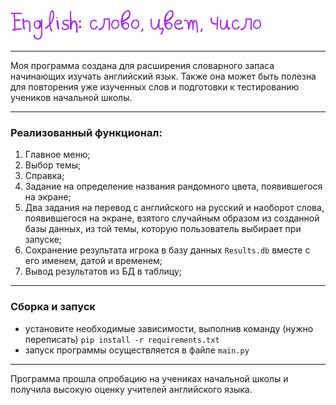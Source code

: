 ![Minion](others/Заголовок.png)
___

Моя программа создана для расширения словарного запаса начинающих изучать
английский язык. Также она может быть полезна для повторения уже изученных слов и
подготовки к тестированию учеников начальной школы. 

___
<h3>Реализованный функционал:</h3>

1. Главное меню;
2. Выбор темы;
3. Справка;
4. Задание на определение названия рандомного цвета, появившегося на экране;
5. Два задания на перевод с английского на русский и наоборот слова, появившегося на экране,
взятого случайным образом из созданной базы данных, из той темы, которую пользователь выбирает при запуске;
6. Сохранение результата игрока в базу данных `Results.db` вместе с его именем, датой и временем;
7. Вывод результатов из БД в таблицу;
___

### Сборка и запуск
- установите необходимые зависимости, выполнив команду (нужно переписать) `pip install -r requirements.txt`
- запуск программы осуществляется в файле `main.py`
___


Программа прошла опробацию на учениках начальной школы и получила высокую оценку 
учителей английского языка.